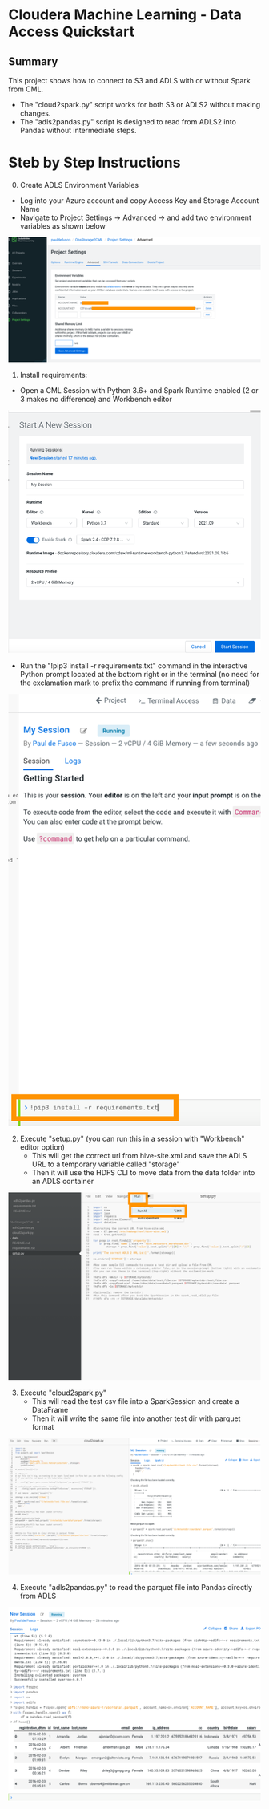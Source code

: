 # Cloudera Machine Learning - Data Access Quickstart

## Summary

This project shows how to connect to S3 and ADLS with or without Spark from CML. 

- The "cloud2spark.py" script works for both S3 or ADLS2 without making changes. 
- The "adls2pandas.py" script is designed to read from ADLS2 into Pandas without intermediate steps.


# Steb by Step Instructions 


0. Create ADLS Environment Variables

- Log into your Azure account and copy Access Key and Storage Account Name
- Navigate to Project Settings -> Advanced -> and add two environment variables as shown below

![alt-text](img/env_vars.png)


1. Install requirements: 

- Open a CML Session with Python 3.6+ and Spark Runtime enabled (2 or 3 makes no difference) and Workbench editor

![alt-text](img/startcmlsession.png)


- Run the "!pip3 install -r requirements.txt" command in the interactive Python prompt located at the bottom right or in the terminal (no need for the exclamation mark to prefix the command if running from terminal)

![alt-text](img/pipinstall.png)


2. Execute "setup.py" (you can run this in a session with "Workbench" editor option)
    - This will get the correct url from hive-site.xml and save the ADLS URL to a temporary variable called "storage"
    - Then it will use the HDFS CLI to move data from the data folder into an ADLS container 
    
![alt-text](img/executecode.png)
    
    
3. Execute "cloud2spark.py"
    - This will read the test csv file into a SparkSession and create a DataFrame
    - Then it will write the same file into another test dir with parquet format

![alt-text](img/read_spark.png)   

        
4. Execute "adls2pandas.py" to read the parquet file into Pandas directly from ADLS 

![alt-text](img/read_from_adls.png)
